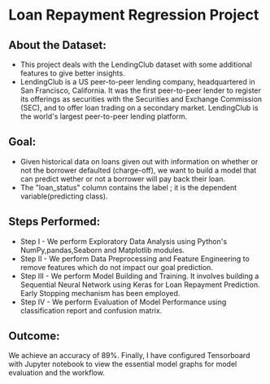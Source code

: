 # Loan Repayment Regression Project
## About the Dataset:
* This project deals with the LendingClub dataset with some additional features to give better insights.
* LendingClub is a US peer-to-peer lending company, headquartered in San Francisco, California. It was the first peer-to-peer lender to register its offerings as securities with the Securities and Exchange Commission (SEC), and to offer loan trading on a secondary market. LendingClub is the world's largest peer-to-peer lending platform.

## Goal:
* Given historical data on loans given out with information on whether or not the borrower defaulted (charge-off), we want to build a model that can predict wether or not a borrower will pay back their loan.
* The "loan_status" column contains the label ; it is the dependent variable(predicting class).

## Steps Performed:
* Step I -  We perform Exploratory Data Analysis using Python's NumPy,pandas,Seaborn and Matplotlib modules.
* Step II -  We perform Data Preprocessing and Feature Engineering to remove features which do not impact our goal prediction. 
* Step III -  We perform Model Building and Training. It involves building a Sequential Neural Network using Keras for Loan Repayment Prediction. Early Stopping mechanism has been employed.
* Step IV - We perform Evaluation of Model Performance using classification report and confusion matrix.

## Outcome:
We achieve an accuracy of 89%. Finally, I have configured Tensorboard with Jupyter notebook to view the essential model graphs for model evaluation and the workflow.


